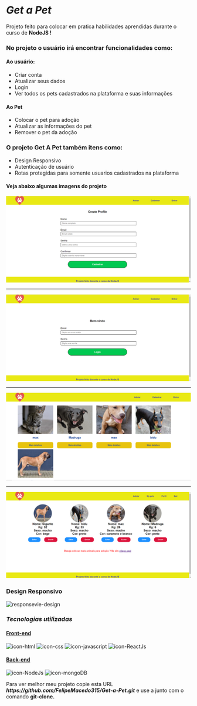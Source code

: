 # _Get a Pet_

Projeto feito para colocar em pratica habilidades aprendidas durante o curso de **NodeJS !**

### No projeto o usuário irá encontrar funcionalidades como:

#### Ao usuário:

- Criar conta
- Atualizar seus dados
- Login
- Ver todos os pets cadastrados na plataforma e suas informações

#### Ao Pet

- Colocar o pet para adoção
- Atualizar as informações do pet
- Remover o pet da adoção

### O projeto Get A Pet também itens como:

- Design Responsivo
- Autenticação de usuário
- Rotas protegidas para somente usuarios cadastrados na plataforma

#### Veja abaixo algumas imagens do projeto

![Create-profile-page](./front-end/src//assets//img_readme/cpimg.png)

---

![Login-page](./front-end/src//assets//img_readme/limg.png)

---

![Home-page](./front-end/src//assets//img_readme/himg.png)

---

![Mypets-page](./front-end/src//assets//img_readme/mpimg.png)

### Design Responsivo

![responsevie-design](./front-end/src//assets//img_readme/rgif.gif)

<h3> <i>Tecnologias utilizadas</i> </h3>

<div>
 <h4><u>Front-end</u></h4>
  <img src='https://img.icons8.com/color/96/000000/html-5--v1.png'alt='icon-html'/>

  <img src='https://img.icons8.com/color/96/000000/css3.png' alt='icon-css'/>

  <img src='https://img.icons8.com/color/96/000000/javascript--v1.png' alt='icon-javascript'/>

  <img src='https://img.icons8.com/external-tal-revivo-color-tal-revivo/96/000000/external-react-a-javascript-library-for-building-user-interfaces-logo-color-tal-revivo.png' alt='icon-ReactJs'/>

</div>

<div>
 <h4><u>Back-end </u></h4>

  <img src="https://img.icons8.com/color/96/000000/nodejs.png" alt='icon-NodeJs'/>

  <img src="https://img.icons8.com/external-tal-revivo-shadow-tal-revivo/96/000000/external-mongodb-a-cross-platform-document-oriented-database-program-logo-shadow-tal-revivo.png" alt='icon-mongoDB'/>

 </div>


 <p>Para ver melhor meu projeto copie esta URL <b><i>https://github.com/FelipeMacedo315/Get-a-Pet.git</i></b> e use a junto com o comando <b>git-clone.</b> </p>

